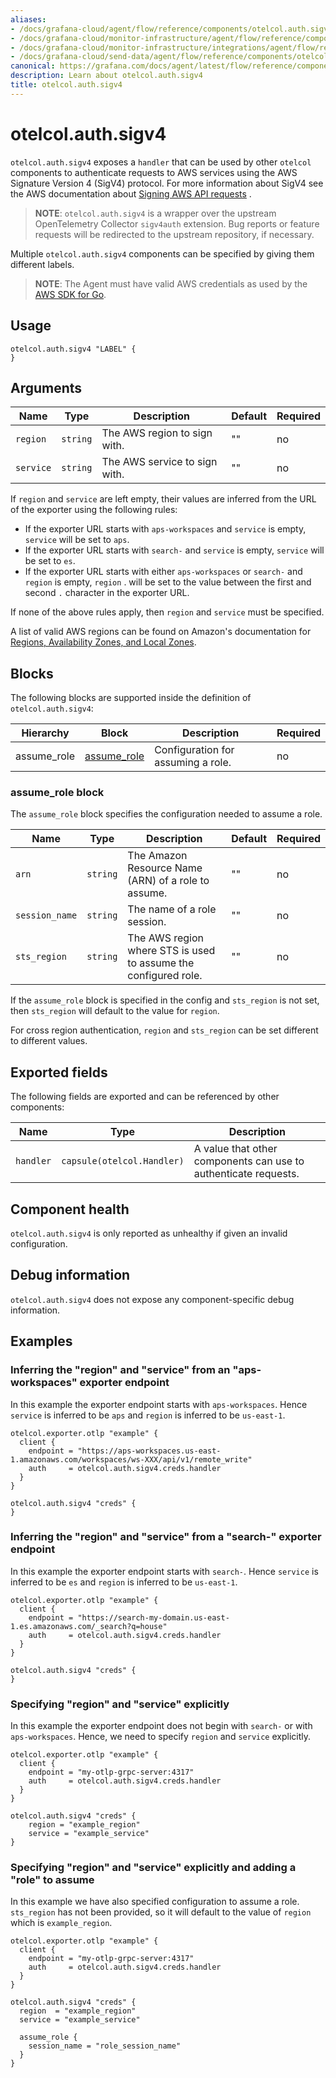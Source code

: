 ```yaml
---
aliases:
- /docs/grafana-cloud/agent/flow/reference/components/otelcol.auth.sigv4/
- /docs/grafana-cloud/monitor-infrastructure/agent/flow/reference/components/otelcol.auth.sigv4/
- /docs/grafana-cloud/monitor-infrastructure/integrations/agent/flow/reference/components/otelcol.auth.sigv4/
- /docs/grafana-cloud/send-data/agent/flow/reference/components/otelcol.auth.sigv4/
canonical: https://grafana.com/docs/agent/latest/flow/reference/components/otelcol.auth.sigv4/
description: Learn about otelcol.auth.sigv4
title: otelcol.auth.sigv4
---
```


# otelcol.auth.sigv4

`otelcol.auth.sigv4` exposes a `handler` that can be used by other `otelcol`
components to authenticate requests to AWS services using the AWS Signature Version 4 (SigV4) protocol. 
For more information about SigV4 see the AWS documentation about 
[Signing AWS API requests](https://docs.aws.amazon.com/general/latest/gr/signing-aws-api-requests.html) .

> **NOTE**: `otelcol.auth.sigv4` is a wrapper over the upstream OpenTelemetry
> Collector `sigv4auth` extension. Bug reports or feature requests will be
> redirected to the upstream repository, if necessary.

Multiple `otelcol.auth.sigv4` components can be specified by giving them
different labels.

> **NOTE**: The Agent must have valid AWS credentials as used by the 
[AWS SDK for Go](https://aws.github.io/aws-sdk-go-v2/docs/configuring-sdk/#specifying-credentials).

## Usage

```river
otelcol.auth.sigv4 "LABEL" {
}
```

## Arguments

Name | Type | Description | Default | Required
---- | ---- | ----------- | ------- | --------
`region` | `string` | The AWS region to sign with. | "" | no
`service` | `string` | The AWS service to sign with. | "" | no

If `region` and `service` are left empty, their values are inferred from the URL of the exporter
using the following rules:

* If the exporter URL starts with `aps-workspaces` and `service` is empty, `service` will be set to `aps`.
* If the exporter URL starts with `search-` and `service` is empty, `service` will be set to `es`.
* If the exporter URL starts with either `aps-workspaces` or `search-` and `region` is empty, `region` .
will be set to the value between the first and second `.` character in the exporter URL.

If none of the above rules apply, then `region` and `service` must be specified.

A list of valid AWS regions can be found on Amazon's documentation for 
[Regions, Availability Zones, and Local Zones](https://docs.aws.amazon.com/AmazonRDS/latest/UserGuide/Concepts.RegionsAndAvailabilityZones.html).

## Blocks

The following blocks are supported inside the definition of
`otelcol.auth.sigv4`:

Hierarchy | Block | Description | Required
--------- | ----- | ----------- | --------
assume_role | [assume_role][] | Configuration for assuming a role. | no

[assume_role]: #assume_role-block

### assume_role block

The `assume_role` block specifies the configuration needed to assume a role.

Name | Type | Description | Default | Required
---- | ---- | ----------- | ------- | --------
`arn` | `string` | The Amazon Resource Name (ARN) of a role to assume. | "" | no
`session_name` | `string` | The name of a role session. | "" | no
`sts_region` | `string` | The AWS region where STS is used to assume the configured role. | "" | no

If the `assume_role` block is specified in the config and `sts_region` is not set, then `sts_region` 
will default to the value for `region`.

For cross region authentication, `region` and `sts_region` can be set different to different values.

## Exported fields

The following fields are exported and can be referenced by other components:

Name | Type | Description
---- | ---- | -----------
`handler` | `capsule(otelcol.Handler)` | A value that other components can use to authenticate requests.

## Component health

`otelcol.auth.sigv4` is only reported as unhealthy if given an invalid
configuration.

## Debug information

`otelcol.auth.sigv4` does not expose any component-specific debug information.

## Examples

### Inferring the "region" and "service" from an "aps-workspaces" exporter endpoint

In this example the exporter endpoint starts with `aps-workspaces`. Hence `service` is inferred to be `aps`
and `region` is inferred to be `us-east-1`.

```river
otelcol.exporter.otlp "example" {
  client {
    endpoint = "https://aps-workspaces.us-east-1.amazonaws.com/workspaces/ws-XXX/api/v1/remote_write"
    auth     = otelcol.auth.sigv4.creds.handler
  }
}

otelcol.auth.sigv4 "creds" {
}
```

### Inferring the "region" and "service" from a "search-" exporter endpoint

In this example the exporter endpoint starts with `search-`. Hence `service` is inferred to be `es`
and `region` is inferred to be `us-east-1`.

```river
otelcol.exporter.otlp "example" {
  client {
    endpoint = "https://search-my-domain.us-east-1.es.amazonaws.com/_search?q=house"
    auth     = otelcol.auth.sigv4.creds.handler
  }
}

otelcol.auth.sigv4 "creds" {
}
```

### Specifying "region" and "service" explicitly

In this example the exporter endpoint does not begin with `search-` or with `aps-workspaces`.
Hence, we need to specify `region` and `service` explicitly.

```river
otelcol.exporter.otlp "example" {
  client {
    endpoint = "my-otlp-grpc-server:4317"
    auth     = otelcol.auth.sigv4.creds.handler
  }
}

otelcol.auth.sigv4 "creds" {
    region = "example_region"
    service = "example_service"
}
```

### Specifying "region" and "service" explicitly and adding a "role" to assume

In this example we have also specified configuration to assume a role. `sts_region` has not been 
provided, so it will default to the value of `region` which is `example_region`.

```river
otelcol.exporter.otlp "example" {
  client {
    endpoint = "my-otlp-grpc-server:4317"
    auth     = otelcol.auth.sigv4.creds.handler
  }
}

otelcol.auth.sigv4 "creds" {
  region  = "example_region"
  service = "example_service"
  
  assume_role {
    session_name = "role_session_name"
  }
}
```
